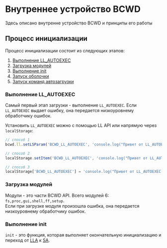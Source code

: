 # Внутреннее устройство BCWD
Здесь описано внутренне устройство BCWD и принципы его работы

## Процесс инициализации
Процесс инициализации состоит из следующих этапов:
1. [Выполнение LL_AUTOEXEC](#выполнение-ll_autoexec)
2. [Загрузка модулей](#загрузка-модулей)
3. [Выполнение init](#процесс-инициализации)
4. [Запуск оболочки](#процесс-инициализации)
5. [Запуск команд автозагрузки](#процесс-инициализации)

### Выполнение LL_AUTOEXEC
Самый первый этап загрузки - выполнение `LL_AUTOEXEC`. Если `LL_AUTOEXEC` выдает ошибку, она передается низкоуровнему обработчику ошибок.  

Установить `LL_AUTOEXEC` можно с помощью LL API или напрямую через `localStorage`:
```javascript
// способ 1
bcwd.ll.setLSParam('BCWD_LL_AUTOEXEC', 'console.log("Привет от LL_AUTOEXEC!")');

// способ 2
localStorage.setItem('BCWD_LL_AUTOEXEC', 'console.log("Привет от LL_AUTOEXEC!")');

// способ 3
localStorage['BCWD_LL_AUTOEXEC'] = 'console.log("Привет от LL_AUTOEXEC!")';
```

### Загрузка модулей
Модули - это части BCWD API. Всего модулей 6: `fs,proc,gui,shell,ff,setup`.  
Если при загрузке модуля произошла ошибка, она передается низкоуровнему обработчику ошибок.

### Выполнение init
`init` - это функция, которая выполняет окончательную инициализацию и переход от [LLA](#lla) к [SA](#sa).  
